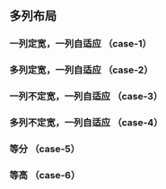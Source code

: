 ## 多列布局

### 一列定宽，一列自适应 （case-1）

### 多列定宽，一列自适应 （case-2）

### 一列不定宽，一列自适应 （case-3）

### 多列不定宽，一列自适应 （case-4）

### 等分 （case-5）

### 等高 （case-6）
